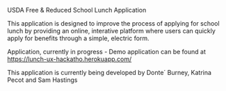 USDA Free & Reduced School Lunch Application

This application is designed to improve the process of applying for school lunch by providing an online, interative platform where users can quickly apply for benefits through a simple, electric form.

Application, currently in progress - Demo application can be found at https://lunch-ux-hackatho.herokuapp.com/

This application is currently being developed by Donte´ Burney, Katrina Pecot and Sam Hastings
